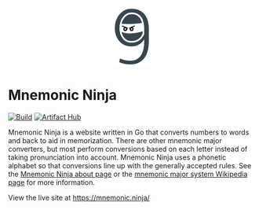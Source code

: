 <p align="center">
    <a href="https://mnemonic.ninja">
        <img src="/frontend/src/assets/logo.png?raw=true" alt="Mnemonic Ninja Logo" height="120">
    </a>
</p>

# Mnemonic Ninja

[![Build](https://github.com/gabe565/mnemonic-ninja/actions/workflows/build.yml/badge.svg)](https://github.com/gabe565/mnemonic-ninja/actions/workflows/build.yml)
[![Artifact Hub](https://img.shields.io/endpoint?url=https://artifacthub.io/badge/repository/gabe565)](https://artifacthub.io/packages/helm/gabe565/mnemonic-ninja)

Mnemonic Ninja is a website written in Go that converts numbers to words
and back to aid in memorization. There are other mnemonic major converters,
but most perform conversions based on each letter instead of taking
pronunciation into account. Mnemonic Ninja uses a phonetic alphabet so that
conversions line up with the generally accepted rules.
See the [Mnemonic Ninja about page](https://mnemonic.ninja/about)
or the [mnemonic major system Wikipedia page](https://en.wikipedia.org/wiki/Mnemonic_major_system)
for more information.

View the live site at <https://mnemonic.ninja/>
